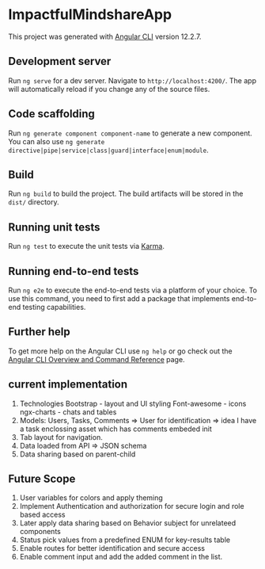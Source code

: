 # ImpactfulMindshareApp

This project was generated with [Angular CLI](https://github.com/angular/angular-cli) version 12.2.7.

## Development server

Run `ng serve` for a dev server. Navigate to `http://localhost:4200/`. The app will automatically reload if you change any of the source files.

## Code scaffolding

Run `ng generate component component-name` to generate a new component. You can also use `ng generate directive|pipe|service|class|guard|interface|enum|module`.

## Build

Run `ng build` to build the project. The build artifacts will be stored in the `dist/` directory.

## Running unit tests

Run `ng test` to execute the unit tests via [Karma](https://karma-runner.github.io).

## Running end-to-end tests

Run `ng e2e` to execute the end-to-end tests via a platform of your choice. To use this command, you need to first add a package that implements end-to-end testing capabilities.

## Further help

To get more help on the Angular CLI use `ng help` or go check out the [Angular CLI Overview and Command Reference](https://angular.io/cli) page.

## current implementation
 1. Technologies
    Bootstrap - layout and UI styling
    Font-awesome - icons
    ngx-charts - chats and tables
 2. Models: Users, Tasks, Comments 
        => User for identification
        => idea I have a task enclossing asset which has comments embeded init
 3. Tab layout for navigation.
 4. Data loaded from API => JSON schema 
 5. Data sharing based on parent-child

## Future Scope

 1. User variables for colors and apply theming
 2. Implement Authentication and authorization for secure login and role based access
 3. Later apply data sharing based on Behavior subject for unrelateed components
 4. Status pick values from a predefined ENUM for key-results table
 5. Enable routes for better identification and secure access
 6. Enable comment input and add the added comment in the list.
